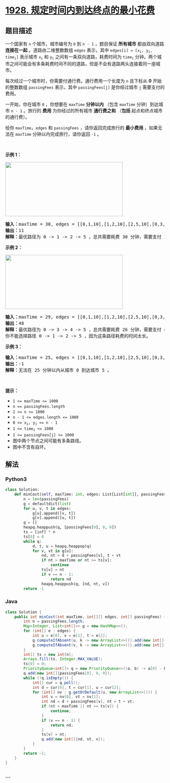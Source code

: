 # [1928. 规定时间内到达终点的最小花费](https://leetcode-cn.com/problems/minimum-cost-to-reach-destination-in-time)



## 题目描述

<!-- 这里写题目描述 -->

<p>一个国家有 <code>n</code> 个城市，城市编号为 <code>0</code> 到 <code>n - 1</code> ，题目保证 <strong>所有城市</strong> 都由双向道路 <b>连接在一起</b> 。道路由二维整数数组 <code>edges</code> 表示，其中 <code>edges[i] = [x<sub>i</sub>, y<sub>i</sub>, time<sub>i</sub>]</code> 表示城市 <code>x<sub>i</sub></code> 和 <code>y<sub>i</sub></code> 之间有一条双向道路，耗费时间为 <code>time<sub>i</sub></code> 分钟。两个城市之间可能会有多条耗费时间不同的道路，但是不会有道路两头连接着同一座城市。</p>

<p>每次经过一个城市时，你需要付通行费。通行费用一个长度为 <code>n</code> 且下标从 <strong>0</strong> 开始的整数数组 <code>passingFees</code> 表示，其中 <code>passingFees[j]</code> 是你经过城市 <code>j</code> 需要支付的费用。</p>

<p>一开始，你在城市 <code>0</code> ，你想要在 <code>maxTime</code> <strong>分钟以内</strong> （包含 <code>maxTime</code> 分钟）到达城市 <code>n - 1</code> 。旅行的 <strong>费用</strong> 为你经过的所有城市 <strong>通行费之和</strong> （<strong>包括</strong> 起点和终点城市的通行费）。</p>

<p>给你 <code>maxTime</code>，<code>edges</code> 和 <code>passingFees</code> ，请你返回完成旅行的 <strong>最小费用</strong> ，如果无法在 <code>maxTime</code> 分钟以内完成旅行，请你返回 <code>-1</code> 。</p>

<p> </p>

<p><strong>示例 1：</strong></p>

<p><img alt="" src="https://assets.leetcode.com/uploads/2021/06/04/leetgraph1-1.png" style="width: 371px; height: 171px;" /></p>

<pre>
<b>输入：</b>maxTime = 30, edges = [[0,1,10],[1,2,10],[2,5,10],[0,3,1],[3,4,10],[4,5,15]], passingFees = [5,1,2,20,20,3]
<b>输出：</b>11
<b>解释：</b>最优路径为 0 -> 1 -> 2 -> 5 ，总共需要耗费 30 分钟，需要支付 11 的通行费。
</pre>

<p><strong>示例 2：</strong></p>

<p><strong><img alt="" src="https://assets.leetcode.com/uploads/2021/06/04/copy-of-leetgraph1-1.png" style="width: 371px; height: 171px;" /></strong></p>

<pre>
<b>输入：</b>maxTime = 29, edges = [[0,1,10],[1,2,10],[2,5,10],[0,3,1],[3,4,10],[4,5,15]], passingFees = [5,1,2,20,20,3]
<b>输出：</b>48
<b>解释：</b>最优路径为 0 -> 3 -> 4 -> 5 ，总共需要耗费 26 分钟，需要支付 48 的通行费。
你不能选择路径 0 -> 1 -> 2 -> 5 ，因为这条路径耗费的时间太长。
</pre>

<p><strong>示例 3：</strong></p>

<pre>
<b>输入：</b>maxTime = 25, edges = [[0,1,10],[1,2,10],[2,5,10],[0,3,1],[3,4,10],[4,5,15]], passingFees = [5,1,2,20,20,3]
<b>输出：</b>-1
<b>解释：</b>无法在 25 分钟以内从城市 0 到达城市 5 。
</pre>

<p> </p>

<p><strong>提示：</strong></p>

<ul>
	<li><code>1 <= maxTime <= 1000</code></li>
	<li><code>n == passingFees.length</code></li>
	<li><code>2 <= n <= 1000</code></li>
	<li><code>n - 1 <= edges.length <= 1000</code></li>
	<li><code>0 <= x<sub>i</sub>, y<sub>i</sub> <= n - 1</code></li>
	<li><code>1 <= time<sub>i</sub> <= 1000</code></li>
	<li><code>1 <= passingFees[j] <= 1000</code> </li>
	<li>图中两个节点之间可能有多条路径。</li>
	<li>图中不含有自环。</li>
</ul>


## 解法

<!-- 这里可写通用的实现逻辑 -->

<!-- tabs:start -->

### **Python3**

<!-- 这里可写当前语言的特殊实现逻辑 -->

```python
class Solution:
    def minCost(self, maxTime: int, edges: List[List[int]], passingFees: List[int]) -> int:
        n = len(passingFees)
        g = defaultdict(list)
        for u, v, t in edges:
            g[u].append([v, t])
            g[v].append([u, t])
        q = []
        heapq.heappush(q, [passingFees[0], 0, 0])
        ts = [inf] * n
        ts[0] = 0
        while q:
            d, t, u = heapq.heappop(q)
            for v, vt in g[u]:
                nd, nt = d + passingFees[v], t + vt
                if nt > maxTime or nt >= ts[v]:
                    continue
                ts[v] = nt
                if v == n - 1:
                    return nd
                heapq.heappush(q, [nd, nt, v])
        return -1
```

### **Java**

<!-- 这里可写当前语言的特殊实现逻辑 -->

```java
class Solution {
    public int minCost(int maxTime, int[][] edges, int[] passingFees) {
        int n = passingFees.length;
        Map<Integer, List<int[]>> g = new HashMap<>();
        for (int[] e : edges) {
            int u = e[0], v = e[1], t = e[2];
            g.computeIfAbsent(u, k -> new ArrayList<>()).add(new int[]{v, t});
            g.computeIfAbsent(v, k -> new ArrayList<>()).add(new int[]{u, t});
        }
        int[] ts = new int[n];
        Arrays.fill(ts, Integer.MAX_VALUE);
        ts[0] = 0;
        PriorityQueue<int[]> q = new PriorityQueue<>((a, b) -> a[0] - b[0]);
        q.add(new int[]{passingFees[0], 0, 0});
        while (!q.isEmpty()) {
            int[] cur = q.poll();
            int d = cur[0], t = cur[1], u = cur[2];
            for (int[] nv : g.getOrDefault(u, new ArrayList<>())) {
                int v = nv[0], vt = nv[1];
                int nd = d + passingFees[v], nt = t + vt;
                if (nt > maxTime || nt >= ts[v]) {
                    continue;
                }
                if (v == n - 1) {
                    return nd;
                }
                ts[v] = nt;
                q.add(new int[]{nd, nt, v});
            }
        }
        return -1;
    }
}
```

### **...**

```

```

<!-- tabs:end -->
